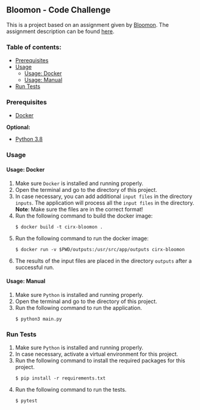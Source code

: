 ## Bloomon - Code Challenge

This is a project based on an assignment given by [Bloomon](https://www.bloomon.nl).
The assignment description can be found [here](./docs/challenge-description.pdf).

### Table of contents:
- [Prerequisites](#prerequisites)
- [Usage](#usage)
    - [Usage: Docker](#usage-docker)
    - [Usage: Manual](#usage-manual)
- [Run Tests](#run-tests)

### Prerequisites
* [Docker](https://docs.docker.com/engine/installation/)

**Optional:**
* [Python 3.8](https://www.python.org/downloads/)

### Usage
#### Usage: Docker

1. Make sure `Docker` is installed and running properly.
1. Open the terminal and go to the directory of this project.
1. In case necessary, you can add additional `input files` in the directory `inputs`.
   The application will process all the `input files` in the directory.
   **Note**: Make sure the files are in the correct format!
1. Run the following command to build the docker image:
    ```commandline
    $ docker build -t cirx-bloomon .
    ```
1. Run the following command to run the docker image:
    ```commandline
    $ docker run -v $PWD/outputs:/usr/src/app/outputs cirx-bloomon
    ```
1. The results of the input files are placed in the directory `outputs` after a successful run.

#### Usage: Manual
1. Make sure `Python` is installed and running properly.
1. Open the terminal and go to the directory of this project.
1. Run the following command to run the application.
    ```
    $ python3 main.py
    ```

### Run Tests
1. Make sure `Python` is installed and running properly.
1. In case necessary, activate a virtual environment for this project.
1. Run the following command to install the required packages for this project.
    ```
    $ pip install -r requirements.txt
    ```
1. Run the following command to run the tests.
    ```
    $ pytest
    ```
